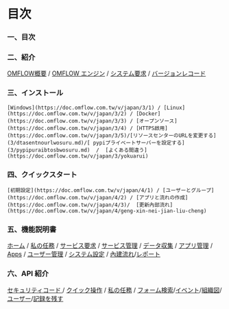 # 目次

### 一、目次

### 二、紹介

   [OMFLOW概要](https://doc.omflow.com.tw/v/japan/2/1) / [OMFLOW エンジン](https://doc.omflow.com.tw/2/2) / [システム要求](https://doc.omflow.com.tw/v/japan/2/3) / [バージョンレコード](https://doc.omflow.com.tw/v/japan/2/4)

### 三、インストール

    [Windows](https://doc.omflow.com.tw/v/japan/3/1) / [Linux](https://doc.omflow.com.tw/v/japan/3/2) / [Docker](https://doc.omflow.com.tw/v/japan/3/3) / [オープンソース](https://doc.omflow.com.tw/v/japan/3/4) / [HTTPS啟用](https://doc.omflow.com.tw/v/japan/3/5)/[リソースセンターのURLを変更する](3/dtasentnourlwosuru.md)/[ pypiプライベートサーバーを設定する](3/pypipuraibtosbwosuru.md)  /  [よくある間違う](https://doc.omflow.com.tw/v/japan/3/yokuarui)

### 四、クイックスタート

    [初期設定](https://doc.omflow.com.tw/v/japan/4/1) / [ユーザーとグループ](https://doc.omflow.com.tw/v/japan/4/2) / [アプリと流れの作成](https://doc.omflow.com.tw/v/japan/4/3)/  [更新內部流れ](https://doc.omflow.com.tw/v/japan/4/geng-xin-nei-jian-liu-cheng)

### 五、機能説明書

   [ホーム](https://doc.omflow.com.tw/v/japan/5/1) / [私の任務](https://doc.omflow.com.tw/v/japan/5/2) / [サービス要求](https://doc.omflow.com.tw/v/japan/5/3) / [サービス管理](https://doc.omflow.com.tw/v/japan/5/4) / [データ収集](https://doc.omflow.com.tw/v/japan/5/5) / [アプリ管理](https://doc.omflow.com.tw/v/japan/5/6) / [Apps](https://doc.omflow.com.tw/v/japan/5/7) / [ユーザー管理](https://doc.omflow.com.tw/v/japan/5/8) /    [システム設定](https://doc.omflow.com.tw/v/japan/5/9) / [內建流れ](https://doc.omflow.com.tw/v/japan/5/10)/[レポート](5/bao-gao-shu.md)

### 六、API 紹介

[セキュリティコード](https://doc.omflow.com.tw/v/japan/api-jie-shao/an-quan-ma)[ ](https://doc.omflow.com.tw/v/japan/api-jie-shao/an-quan-ma)/ [クイック操作](https://doc.omflow.com.tw/v/japan/api-jie-shao/kuai-su-kai-chan-tui-chan) / [私の任務](https://doc.omflow.com.tw/v/japan/api-jie-shao/wo-de-ren-wu) / [フォーム検索](https://doc.omflow.com.tw/v/japan/api-jie-shao/zi-ding-biao-chan)/[イベント](api-jie-shao/ibento.md)/[組織図](api-jie-shao/zu-zhi-tu.md)/[ユーザー](api-jie-shao/yz.md)/[記録を残す](api-jie-shao/wosu.md)



